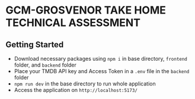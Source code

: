 # GCM-GROSVENOR TAKE HOME TECHNICAL ASSESSMENT

## Getting Started
- Download necessary packages using `npm i` in base directory, `frontend` folder, and `backend` folder
- Place your TMDB API key and Access Token in a `.env` file in the `backend` folder
- `npm run dev` in the base directory to run whole application
- Access the application on `http://localhost:5173/`